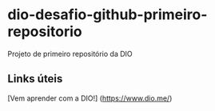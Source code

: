 # dio-desafio-github-primeiro-repositorio
Projeto de primeiro repositório da DIO
## Links úteis
[Vem aprender com a DIO!] (https://www.dio.me/)
